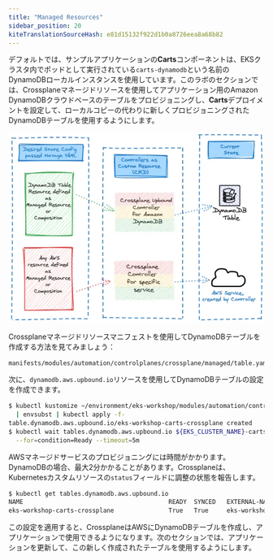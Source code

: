 ```yaml
---
title: "Managed Resources"
sidebar_position: 20
kiteTranslationSourceHash: e81d15132f922d1b0a8726eea8a68b82
---
```


デフォルトでは、サンプルアプリケーションの**Carts**コンポーネントは、EKSクラスタ内でポッドとして実行されている`carts-dynamodb`という名前のDynamoDBローカルインスタンスを使用しています。このラボのセクションでは、Crossplaneマネージドリソースを使用してアプリケーション用のAmazon DynamoDBクラウドベースのテーブルをプロビジョニングし、**Carts**デプロイメントを設定して、ローカルコピーの代わりに新しくプロビジョニングされたDynamoDBテーブルを使用するようにします。

![Crossplane reconciler concept](./assets/Crossplane-desired-current-ddb.webp)

Crossplaneマネージドリソースマニフェストを使用してDynamoDBテーブルを作成する方法を見てみましょう：

```file
manifests/modules/automation/controlplanes/crossplane/managed/table.yaml
```

次に、`dynamodb.aws.upbound.io`リソースを使用してDynamoDBテーブルの設定を作成できます。

```bash wait=10 timeout=400 hook=table
$ kubectl kustomize ~/environment/eks-workshop/modules/automation/controlplanes/crossplane/managed \
  | envsubst | kubectl apply -f-
table.dynamodb.aws.upbound.io/eks-workshop-carts-crossplane created
$ kubectl wait tables.dynamodb.aws.upbound.io ${EKS_CLUSTER_NAME}-carts-crossplane \
  --for=condition=Ready --timeout=5m
```

AWSマネージドサービスのプロビジョニングには時間がかかります。DynamoDBの場合、最大2分かかることがあります。Crossplaneは、Kubernetesカスタムリソースの`status`フィールドに調整の状態を報告します。

```bash
$ kubectl get tables.dynamodb.aws.upbound.io
NAME                                        READY  SYNCED   EXTERNAL-NAME                   AGE
eks-workshop-carts-crossplane               True   True     eks-workshop-carts-crossplane   6s
```

この設定を適用すると、CrossplaneはAWSにDynamoDBテーブルを作成し、アプリケーションで使用できるようになります。次のセクションでは、アプリケーションを更新して、この新しく作成されたテーブルを使用するようにします。
